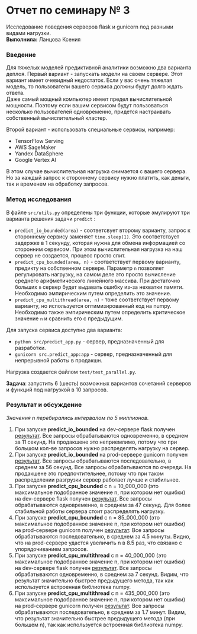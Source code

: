 # Отчет по семинару № 3
Исследование поведения серверов flask и gunicorn под разными видами нагрузки.  
**Выполнила:** Ланцова Ксения

### Введение
Для тяжелых моделей предиктивной аналитики возможно два варианта деплоя. 
Первый вариант - запускать модели на своем сервере. 
Этот вариант имеет очевидный недостаток. 
Если у вас очень тяжелая модель, то пользователи вашего сервиса должны будут долго ждать ответа.  
Даже самый мощный компьютер имеет предел вычислительной мощности. 
Поэтому если вашим сервисом будут пользоваться несколько пользователей одновременно, придется настраивать собственный вычислительный кластер. 

Второй вариант - использовать специальные сервисы, например:  
- TensorFlow Serving
- AWS SageMaker
- Yandex DataSphere
- Google Vertex AI

В этом случае вычислительная нагрузка снимается с вашего сервера. 
Но за каждый запрос к стороннему сервису нужно платить, как деньги, так и временем на обработку запросов. 

### Метод исследования
В файле `src/utils.py` определены три функции, которые эмулируют три варианта решения задачи `predict` :
- `predict_io_bounded(area)` - соответсвует второму варианту, запрос к стороннему сервису заменяет `time.sleep(1)`. 
Это соответствует задержке в 1 секунду, которая нужна для обмена информацией со сторонним сервисом. 
При этом вычислительная нагрузка на наш сервер не создается, процесс просто спит. 
- `predict_cpu_bounded(area, n)` - соответствует первому варианту, предикту на собственном сервере. 
Параметр `n` позволяет регулировать нагрузку, на самом деле это просто вычисление среднего арифметического линейного массива. 
При достаточно больших `n` сервер будет выдавать ошибку из-за нехватки памяти. 
Необходимо эмпирическим путем определить это значение. 
- `predict_cpu_multithread(area, n)` - тоже соответствует первому варианту, но используется оптимизированный код на numpy. 
Необходимо также эмпирическим путем определить критическое значение `n` и сравнить его с предыдущим. 

Для запуска сервиса доступно два варианта: 
- `python src/predict_app.py` - сервер, предназначенный для разработки. 
- `gunicorn src.predict_app:app` - сервер, предназначенный для непрерывной работы в продакшн. 

Нагрузка создается файлом `test/test_parallel.py`.  

**Задача**: запустить 6 (шесть) возможных вариантов сочетаний серверов и функций под нагрузкой в 10 запросов. 

### Результат и обсуждение
*Значения n перебирались интервалом по 5 миллионов.*
1) При запуске **predict_io_bounded** на dev-сервере flask получен [результат](../log/test_pib_flask.txt). 
Все запросы обрабатываются одновременно, в среднем за 11 секунд. На продакшене это неприемлимо, потому что при большом кол-ве запросов нужно распределять нагрузку на сервер.
2) При запуске **predict_io_bounded** на prod-сервере gunicorn получен [результат](../log/test_pib_gunicorn.txt). 
Все запросы обрабатываются последовательно, в среднем за 56 секунд. Все запросы обрабатываются по очереди. На продакшене это предпочтительнее, потому что при таком распределении разгрузки сервер работает лучше и стабильнее.
3) При запуске **predict_cpu_bounded** с n = 10_000_000 (это максимальное подобранное значение n, при котором нет ошибки) на dev-сервере flask получен [результат](../log/test_pcb_flask_10m.txt). 
Все запросы обрабатываются одновременно, в среднем за 47 секунд. Для более стабильной работы сервера стоит распределять нагрузку.
4) При запуске **predict_cpu_bounded** с n = 85_000_000 (это максимальное подобранное значение n, при котором нет ошибки) на prod-сервере gunicorn получен [результат](../log/test_pcb_gunicorn_85m.txt). 
Все запросы обрабатываются последовательно, в среднем за 4.5 минуты. Видно, что на prod-сервере удастся увеличить n в 8.5 раз, что связано с упорядочиванием запросов.
5) При запуске **predict_cpu_multithread** с n = 40_000_000 (это максимальное подобранное значение n, при котором нет ошибки) на dev-сервере flask получен [результат](../log/test_pcm_flask_40m.txt). 
Все запросы обрабатываются одновременно, в среднем за 7 секунд. Видим, что результат значительно быстрее предыдущего метода, так как используется встроенная библиотека numpy.
6) При запуске **predict_cpu_multithread** с n = 435_000_000 (это максимальное подобранное значение n, при котором нет ошибки) на prod-сервере gunicorn получен [результат](../log/test_pcm_gunicorn_435m.txt). 
Все запросы обрабатываются последовательно, в среднем за 1.7 минут. Видим, что результат значительно быстрее предыдущего метода (при большем n), так как используется встроенная библиотека numpy.

 


